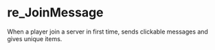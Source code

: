 # re_JoinMessage
When a player join a server in first time, sends clickable messages and gives unique items.
